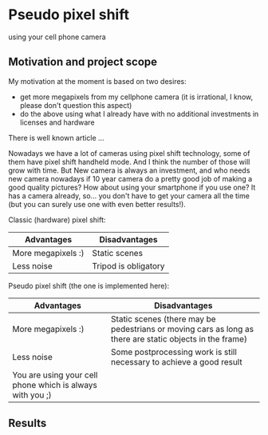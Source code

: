 # Pseudo pixel shift
using your cell phone camera

## Motivation and project scope

My motivation at the moment is based on two desires:
* get more megapixels from my cellphone camera (it is irrational, I know, please don't question this aspect)
* do the above using what I already have with no additional investments in licenses and hardware

There is well known article ...

Nowadays we have a lot of cameras using pixel shift technology, some of them have pixel shift handheld mode. And I think the number of those will grow with time. But New camera is always an investment, and who needs new camera nowadays if 10 year camera do a pretty good job of making a good quality pictures?  How about using your smartphone if you use one? It has a camera already, so... you don't have to get your camera all the time (but you can surely use one with even better results!).

Classic (hardware) pixel shift:

| Advantages | Disadvantages |
| ----------- | ----------- |
| More megapixels :) | Static scenes |
| Less noise | Tripod is obligatory | 


Pseudo pixel shift (the one is implemented here):

| Advantages | Disadvantages |
| ----------- | ----------- |
| More megapixels :) | Static scenes (there may be pedestrians or moving cars as long as there are static objects in the frame) |
| Less noise | Some postprocessing work is still necessary to achieve a good result | 
| You are using your cell phone which is always with you ;) ||

## Results
